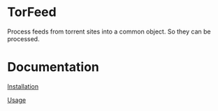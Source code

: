 TorFeed
=======

Process feeds from torrent sites into a common object.  So they can be processed.  

Documentation
=======
[Installation](Docs/INSTALL.md)

[Usage](Docs/USAGE.md)
